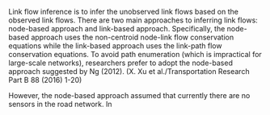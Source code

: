 Link flow inference is to infer the unobserved link flows based on the observed link flows.
There are two main approaches to inferring link flows:  node-based approach and link-based approach.
Specifically, the node-based approach uses the non-centroid node-link flow conservation equations while the link-based approach uses the link-path flow conservation equations.
To avoid path enumeration (which is impractical for large-scale networks), researchers prefer to adopt the node-based approach suggested by Ng (2012). (X. Xu et al./Transportation Research Part B 88 (2016) 1-20) 

However, the node-based approach assumed that currently there are no sensors in the road network. In 
